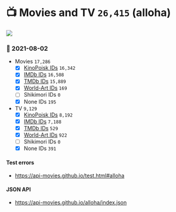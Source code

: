# :tv: Movies and TV `26,415` (alloha)

<a href="https://API-Movies.github.io"><img src="https://API-Movies.github.io/banner.png?cache"></a>

### :date: 2021-08-02
- Movies `17,286`
  - [x] <a href="https://API-Movies.github.io/alloha/movie_kinopoisk_ids.json">KinoPoisk IDs</a> `16,342`
  - [x] <a href="https://API-Movies.github.io/alloha/movie_imdb_ids.json">IMDb IDs</a> `16,508`
  - [x] <a href="https://API-Movies.github.io/alloha/movie_tmdb_ids.json">TMDb IDs</a> `15,889`
  - [x] <a href="https://API-Movies.github.io/alloha/movie_world_art_ids.json">World-Art IDs</a> `169`
  - [ ] Shikimori IDs `0`
  - [x] None IDs `195`
- TV `9,129`
  - [x] <a href="https://API-Movies.github.io/alloha/tv_kinopoisk_ids.json">KinoPoisk IDs</a> `8,192`
  - [x] <a href="https://API-Movies.github.io/alloha/tv_imdb_ids.json">IMDb IDs</a> `7,188`
  - [x] <a href="https://API-Movies.github.io/alloha/tv_tmdb_ids.json">TMDb IDs</a> `529`
  - [x] <a href="https://API-Movies.github.io/alloha/tv_world_art_ids.json">World-Art IDs</a> `922`
  - [ ] Shikimori IDs `0`
  - [x] None IDs `391`
#### Test errors
- <a href='https://api-movies.github.io/test.html#alloha'>https://api-movies.github.io/test.html#alloha</a>
#### JSON API
- <a href='https://api-movies.github.io/alloha/index.json'>https://api-movies.github.io/alloha/index.json</a>

